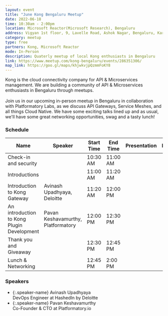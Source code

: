 ```yaml
---
layout: event
title: "June Kong Bengaluru Meetup"
date: 2022-06-18
time: 10:30am - 2:00pm
location: Microsoft Reactor(Microsoft Research), Bengaluru
address: Vigyan 1st floor, 9, Lavelle Road, Ashok Nagar, Bengaluru, Karnataka 560001
category: meetup
type: free
partners: Kong, Microsoft Reactor
mode: In-Person
description: Quaterly meetup of local Kong enthusiasts in Bengaluru
link: https://www.meetup.com/kong-bengaluru/events/286351306/
map_link: https://goo.gl/maps/khjwkvjpQzmmFoKY8
---
```


<div class="about">
Kong is the cloud connectivity company for API & Microservices management. We are building a community of API & Microservices enthusiasts in Bengaluru through meetups.
<br><br>
Join us in our upcoming in-person meetup in Bengaluru in collaboration with Platformatory Labs, as we discuss API Gateways, Service Meshes, and all things Cloud Native. We have some exciting talks lined up and as usual, we'll have some great networking opportunities, swag and a tasty lunch!
</div>

### Schedule

| Name                                       | Speaker                            | Start Time | End Time | Presentation | Recording |
| ------------------------------------------ | ---------------------------------- | ---------- | -------- | ------------ | --------- |
| Check-in and security                      |                                    | 10:30 AM   | 11:00 AM |              |           |
| Introductions                              |                                    | 11:00 AM   | 11:20 AM |              |           |
| Introduction to Kong Gateway               | Avinash Upadhyaya, Deloitte        | 11:20 AM   | 12:00 PM |              |           |
| An introduction to Kong Plugin Development | Pavan Keshavamurthy, Platformatory | 12:00 PM   | 12:30 PM |              |           |
| Thank you and Giveaway                     |                                    | 12:30 PM   | 12:45 PM |              |           |
| Lunch & Networking                         |                                    | 12:45 PM   | 2:00 PM  |              |           |


### Speakers

- {:.speaker-name} Avinash Upadhyaya <br> <span class="speaker-description"> DevOps Engineer at HashedIn by Deloitte </span>
- {:.speaker-name} Pavan Keshavamurthy <br> <span class="speaker-description"> Co-Founder & CTO at Platformatory.io </span>
